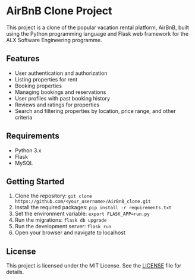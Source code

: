 # AirBnB Clone Project

This project is a clone of the popular vacation rental platform, AirBnB, built using the Python programming language and Flask web framework for the ALX Software Engineering programme. 

## Features
- User authentication and authorization
- Listing properties for rent
- Booking properties
- Managing bookings and reservations
- User profiles with past booking history
- Reviews and ratings for properties
- Search and filtering properties by location, price range, and other criteria

## Requirements
- Python 3.x
- Flask
- MySQL

## Getting Started
1. Clone the repository: `git clone https://github.com/<your_username>/AirBnB_clone.git`
2. Install the required packages: `pip install -r requirements.txt`
3. Set the environment variable: `export FLASK_APP=run.py`
4. Run the migrations: `flask db upgrade`
5. Run the development server: `flask run`
6. Open your browser and navigate to localhost

## License
This project is licensed under the MIT License. See the [LICENSE](LICENSE) file for details.
